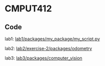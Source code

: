 # CMPUT412

## Code

lab1: [lab1/packages/my_package/my_script.py](lab1/packages/my_package/my_script.py)


lab2: [lab2/exercise-2/packages/odometry](lab2/exercise-2/packages/odometry)

lab3: [lab3/packages/computer_vision](lab3/packages/computer_vision)
